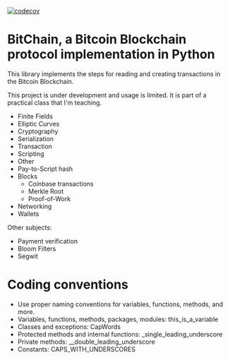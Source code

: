 [![codecov](https://codecov.io/gh/aroff/bitchain/branch/master/graph/badge.svg)](https://codecov.io/gh/aroff/bitchain)

# BitChain, a Bitcoin Blockchain protocol implementation in Python

This library implements the steps for reading and creating transactions in the Bitcoin Blockchain. 

This project is under development and usage is limited. It is part of a practical class that I'm teaching.

- Finite Fields
- Elliptic Curves
- Cryptography
- Serialization
- Transaction
- Scripting
- Other
- Pay-to-Script hash
- Blocks
    - Coinbase transactions
    - Merkle Root
    - Proof-of-Work
- Networking
- Wallets

Other subjects:

- Payment verification
- Bloom Filters
- Segwit


# Coding conventions

* Use proper naming conventions for variables, functions, methods, and more.
* Variables, functions, methods, packages, modules: this_is_a_variable
* Classes and exceptions: CapWords
* Protected methods and internal functions: _single_leading_underscore
* Private methods: __double_leading_underscore
* Constants: CAPS_WITH_UNDERSCORES
